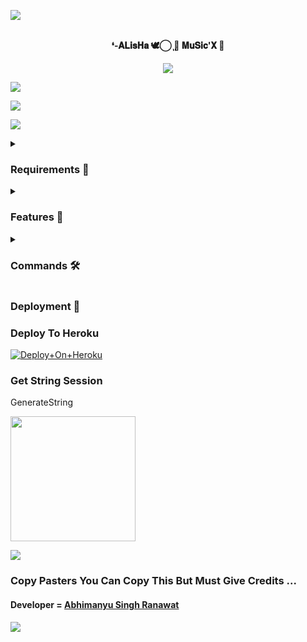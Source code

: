 <a href="https://www.youtube.com/watch?v=dQw4w9WgXcQ"><img src="https://user-images.githubusercontent.com/73097560/115834477-dbab4500-a447-11eb-908a-139a6edaec5c.gif"></a>


<p align="center">
<br><b> ❛-𝐀𝐋𝐢𝐬𝐇𝐚 🕊️⃝‌ٖٖٖٖ ‌ٖٖٖٖٖ🦋 𝐌𝐮𝐒𝐢𝐜'𝐗 🎸
</b><br>
</p>
<p align="center"><a href="https://t.me/Sad_shayari_lovers"><img src="https://telegra.ph/file/46ede9ce0c467ab112c63.png"></a></p>



<a href="https://www.youtube.com/watch?v=dQw4w9WgXcQ"><img src="https://user-images.githubusercontent.com/73097560/115834477-dbab4500-a447-11eb-908a-139a6edaec5c.gif"></a>

<img src="https://readme-typing-svg.herokuapp.com?color=00FF00&width=420&lines=Alisha+play+music+on+telegram+voice+chat+feature;Managed+by+Abhimanyu+Singh+Ranawat%E2%9D%A4%EF%B8%8F"> 

<a href="https://www.youtube.com/watch?v=dQw4w9WgXcQ"><img src="https://user-images.githubusercontent.com/73097560/115834477-dbab4500-a447-11eb-908a-139a6edaec5c.gif"></a>

<details>

<summary><h3> Requirements 📝</h3></summary>
- FFmpeg
- NodeJS [nodesource.com](https://nodesource.com/)
- Python 3.7 or higher
- [PyTgCalls](https://github.com/pytgcalls/pytgcalls)

</details>
<details>

<summary><h3> Features 🔮</h3></summary>
- Yt-dL Fix
- Updated Plug-in
- Super Fast Bot
- No Lag Hang
- Fast Download Song From Server
- Program Updated
- Smooth Player

</details>
<details>

<summary><h3> Commands 🛠</h3></summary> 

- `/play <song name>` - play song you requested

- `/song <song name>` - download songs you want quickly

- `/ping` - Bot Online or Offine

#### Admins Only 👷‍♂️

- `/pause` - pause song play

- `/resume` - resume song play

- `/skip` - play next song

- `/end` - stop music play

    
</details>
</details>

<summary><h3> Deployment 📡</h3></summary> 


### Deploy To Heroku

[![Deploy+On+Heroku](https://www.herokucdn.com/deploy/button.svg)](https://heroku.com/deploy?template=https://github.com/Team-Alisha/AlishaPlayer)



### Get String Session

GenerateString
</h4>    
<p><a href="https://replit.com/@AssadAli/String-Session-Generator"><img src="https://img.shields.io/badge/Generate%20On%20Repl-blueviolet?style=for-the-badge&logo=appveyor" width="200""/></a></p>

<a href="https://www.youtube.com/watch?v=dQw4w9WgXcQ"><img src="https://user-images.githubusercontent.com/73097560/115834477-dbab4500-a447-11eb-908a-139a6edaec5c.gif"></a>

### Copy Pasters You Can Copy This But Must Give Credits ...

#### Developer = [Abhimanyu Singh Ranawat](https://t.me/VeNom_HaiN_HuM)

<a href="https://www.youtube.com/watch?v=dQw4w9WgXcQ"><img src="https://user-images.githubusercontent.com/73097560/115834477-dbab4500-a447-11eb-908a-139a6edaec5c.gif"></a>
